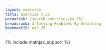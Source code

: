 ```yaml
---
layout: exercise
title: Exercise 3.25
permalink: /search-exercises/ex_25/
breadcrumb: 3-Solving-Problems-By-Searching
bookmarkID: ex3.25
---
```


{% include mathjax_support %}
